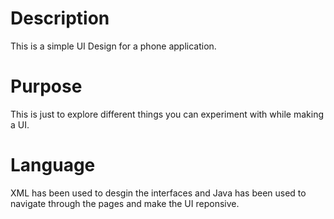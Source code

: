 # Description
This is a simple UI Design for a phone application.

# Purpose
This is just to explore different things you can experiment with while making a UI.

# Language
XML has been used to desgin the interfaces and Java has been used to navigate through the pages and make the UI reponsive.
